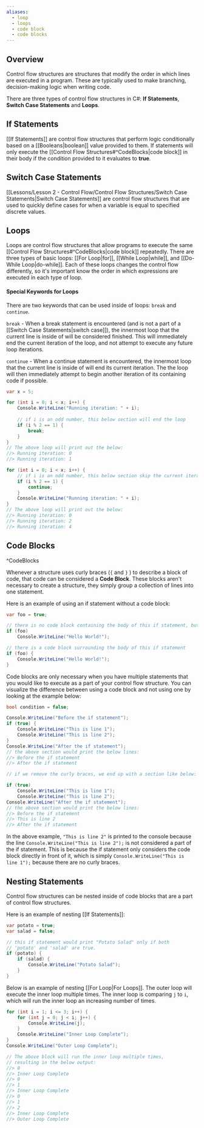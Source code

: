 ```yaml
---
aliases:
  - loop
  - loops
  - code block
  - code blocks
---
```


## Overview

Control flow structures are structures that modify the order in which lines are executed in a program. These are typically used to make branching, decision-making logic when writing code. 

There are three types of control flow structures in C#: **If Statements**, **Switch Case Statements** and **Loops**.

## If Statements

[[If Statements]] are control flow structures that perform logic conditionally based on a [[Booleans|boolean]] value provided to them. If statements will only execute the [[Control Flow Structures#^CodeBlocks|code block]] in their body if the condition provided to it evaluates to **true**.

## Switch Case Statements
[[Lessons/Lesson 2 - Control Flow/Control Flow Structures/Switch Case Statements|Switch Case Statements]] are control flow structures that are used to quickly define cases for when a variable is equal to specified discrete values.

## Loops

Loops are control flow structures that allow programs to execute the same [[Control Flow Structures#^CodeBlocks|code block]] repeatedly. There are three types of basic loops: [[For Loop|for]], [[While Loop|while]], and [[Do-While Loop|do-while]]. Each of these loops changes the control flow differently, so it's important know the order in which expressions are executed in each type of loop.

#### Special Keywords for Loops

There are two keywords that can be used inside of loops: `break` and `continue`. 

`break` - When a break statement is encountered (and is not a part of a [[Switch Case Statements|switch case]]), the innermost loop that the current line is inside of will be considered finished. This will immediately end the current iteration of the loop, and not attempt to execute any future loop iterations.

`continue` - When a continue statement is encountered, the innermost loop that the current line is inside of will end its current iteration. The the loop will then immediately attempt to begin another iteration of its containing code if possible.

```csharp
var x = 5;

for (int i = 0; i < x; i++) {
	Console.WriteLine("Running iteration: " + i);
	
	// if i is an odd number, this below section will end the loop
	if (i % 2 == 1) {
		break;
	} 
}
// The above loop will print out the below:
//> Running iteration: 0
//> Running iteration: 1

for (int i = 0; i < x; i++) {
	// if i is an odd number, this below section skip the current iteration
	if (i % 2 == 1) {
		continue;
	} 
	Console.WriteLine("Running iteration: " + i);
}
// The above loop will print out the below:
//> Running iteration: 0
//> Running iteration: 2
//> Running iteration: 4

```

## Code Blocks
^CodeBlocks

Whenever a structure uses curly braces (`{` and `}` ) to describe a block of code, that code can be considered a **Code Block**. These blocks aren't necessary to create a structure, they simply group a collection of lines into one statement.

Here is an example of using an if statement without a code block:

```csharp
var foo = true;

// there is no code block containing the body of this if statement, but it still works
if (foo)
	Console.WriteLine("Hello World!");

// there is a code block surrounding the body of this if statement
if (foo) {
	Console.WriteLine("Hello World!");
}
```

Code blocks are only necessary when you have multiple statements that you would like to execute as a part of your control flow structure. You can visualize the difference between using a code block and not using one by looking at the example below:

```csharp
bool condition = false;

Console.WriteLine("Before the if statement");
if (true) {
	Console.WriteLine("This is line 1");
	Console.WriteLine("This is line 2");
} 
Console.WriteLine("After the if statement");
// the above section would print the below lines:
//> Before the if statement
//> After the if statement

// if we remove the curly braces, we end up with a section like below:

if (true) 
	Console.WriteLine("This is line 1");
	Console.WriteLine("This is line 2");
Console.WriteLine("After the if statement");
// the above section would print the below lines:
//> Before the if statement
//> This is line 2
//> After the if statement
```

In the above example, `"This is line 2"` is printed to the console because the line `Console.WriteLine("This is line 2");` is not considered a part of the if statement. This is because the if statement only considers the code block directly in front of it, which is simply `Console.WriteLine("This is line 1");` because there are no curly braces.

## Nesting Statements

Control flow structures can be nested inside of code blocks that are a part of control flow structures. 

Here is an example of nesting [[If Statements]]:

```csharp
var potato = true;
var salad = false;

// this if statement would print "Potato Salad" only if both 
// 'potato' and 'salad' are true.
if (potato) {
	if (salad) {
		Console.WriteLine("Potato Salad");
	}
}
```


Below is an example of nesting [[For Loop|For Loops]]. The outer loop will execute the inner loop multiple times. The inner loop is comparing `j` to `i`, which will run the inner loop an increasing number of times.

```csharp
for (int i = 1; i <= 3; i++) {
	for (int j = 0; j < i; j++) {
		Console.WriteLine(j);
	}
	Console.WriteLine("Inner Loop Complete");
}
Console.WriteLine("Outer Loop Complete");

// The above block will run the inner loop multiple times, 
// resulting in the below output:
//> 0
//> Inner Loop Complete
//> 0
//> 1
//> Inner Loop Complete
//> 0
//> 1
//> 2
//> Inner Loop Complete
//> Outer Loop Complete
```